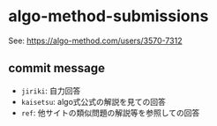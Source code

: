 # algo-method-submissions

See: https://algo-method.com/users/3570-7312

## commit message

- ``jiriki``: 自力回答
- ``kaisetsu``: algo式公式の解説を見ての回答
- ``ref``: 他サイトの類似問題の解説等を参照しての回答
